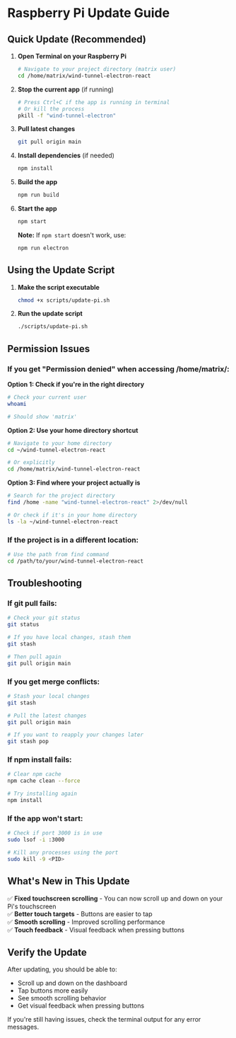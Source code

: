 # Raspberry Pi Update Guide

## Quick Update (Recommended)

1. **Open Terminal on your Raspberry Pi**
   ```bash
   # Navigate to your project directory (matrix user)
   cd /home/matrix/wind-tunnel-electron-react
   ```

2. **Stop the current app** (if running)
   ```bash
   # Press Ctrl+C if the app is running in terminal
   # Or kill the process
   pkill -f "wind-tunnel-electron"
   ```

3. **Pull latest changes**
   ```bash
   git pull origin main
   ```

4. **Install dependencies** (if needed)
   ```bash
   npm install
   ```

5. **Build the app**
   ```bash
   npm run build
   ```

6. **Start the app**
   ```bash
   npm start
   ```
   
   **Note:** If `npm start` doesn't work, use:
   ```bash
   npm run electron
   ```

## Using the Update Script

1. **Make the script executable**
   ```bash
   chmod +x scripts/update-pi.sh
   ```

2. **Run the update script**
   ```bash
   ./scripts/update-pi.sh
   ```

## Permission Issues

### If you get "Permission denied" when accessing /home/matrix/:

**Option 1: Check if you're in the right directory**
```bash
# Check your current user
whoami

# Should show 'matrix'
```

**Option 2: Use your home directory shortcut**
```bash
# Navigate to your home directory
cd ~/wind-tunnel-electron-react

# Or explicitly
cd /home/matrix/wind-tunnel-electron-react
```

**Option 3: Find where your project actually is**
```bash
# Search for the project directory
find /home -name "wind-tunnel-electron-react" 2>/dev/null

# Or check if it's in your home directory
ls -la ~/wind-tunnel-electron-react
```

### If the project is in a different location:
```bash
# Use the path from find command
cd /path/to/your/wind-tunnel-electron-react
```

## Troubleshooting

### If git pull fails:
```bash
# Check your git status
git status

# If you have local changes, stash them
git stash

# Then pull again
git pull origin main
```

### If you get merge conflicts:
```bash
# Stash your local changes
git stash

# Pull the latest changes
git pull origin main

# If you want to reapply your changes later
git stash pop
```

### If npm install fails:
```bash
# Clear npm cache
npm cache clean --force

# Try installing again
npm install
```

### If the app won't start:
```bash
# Check if port 3000 is in use
sudo lsof -i :3000

# Kill any processes using the port
sudo kill -9 <PID>
```

## What's New in This Update

✅ **Fixed touchscreen scrolling** - You can now scroll up and down on your Pi's touchscreen  
✅ **Better touch targets** - Buttons are easier to tap  
✅ **Smooth scrolling** - Improved scrolling performance  
✅ **Touch feedback** - Visual feedback when pressing buttons  

## Verify the Update

After updating, you should be able to:
- Scroll up and down on the dashboard
- Tap buttons more easily
- See smooth scrolling behavior
- Get visual feedback when pressing buttons

If you're still having issues, check the terminal output for any error messages. 